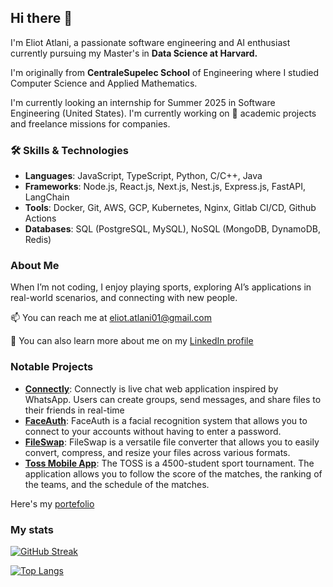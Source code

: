 ## Hi there 👋

I'm Eliot Atlani, a passionate software engineering and AI enthusiast currently pursuing my Master's in **Data Science at Harvard.**

I'm originally from **CentraleSupelec School** of Engineering where I studied Computer Science and Applied Mathematics.

I'm currently looking an internship for Summer 2025 in Software Engineering (United States).
I'm currently working on 🔭 academic projects and freelance missions for companies.

### 🛠️ Skills & Technologies
- **Languages**: JavaScript, TypeScript, Python, C/C++, Java
- **Frameworks**: Node.js, React.js, Next.js, Nest.js, Express.js, FastAPI, LangChain
- **Tools**: Docker, Git, AWS, GCP, Kubernetes, Nginx, Gitlab CI/CD, Github Actions
- **Databases**: SQL (PostgreSQL, MySQL), NoSQL (MongoDB, DynamoDB, Redis)

### About Me
When I’m not coding, I enjoy playing sports, exploring AI’s applications in real-world scenarios, and connecting with new people.

📫 You can reach me at [eliot.atlani01@gmail.com](mailto:eliot.atlani01@gmail.com)

💬 You can also learn more about me on my [LinkedIn profile](https://www.linkedin.com/in/eliot-atlani/)


### Notable Projects
- **[Connectly](https://connectly.eliotatlani.fr/home)**: Connectly is live chat web application inspired by WhatsApp. Users can create groups, send messages, and share files to their friends in real-time
- **[FaceAuth](https://faceauth.eliotatlani.fr/)**: FaceAuth is a facial recognition system that allows you to connect to your accounts without having to enter a password.
- **[FileSwap](https://fileswap.eliotatlani.fr/)**: FileSwap is a versatile file converter that allows you to easily convert, compress, and resize your files across various formats.
- **[Toss Mobile App](https://apps.apple.com/fr/app/toss-2024/id6446198811)**: The TOSS is a 4500-student sport tournament. The application allows you to follow the score of the matches, the ranking of the teams, and the schedule of the matches.

Here's my [portefolio](https://www.eliotatlani.fr/)

### My stats

[![GitHub Streak](http://github-readme-streak-stats.herokuapp.com?user=EliotAtlani&theme=dark&background=000000)](https://git.io/streak-stats)


[![Top Langs](https://github-readme-stats.vercel.app/api/top-langs/?username=EliotAtlani&layout=compact&theme=vision-friendly-dark)](https://github.com/anuraghazra/github-readme-stats)
